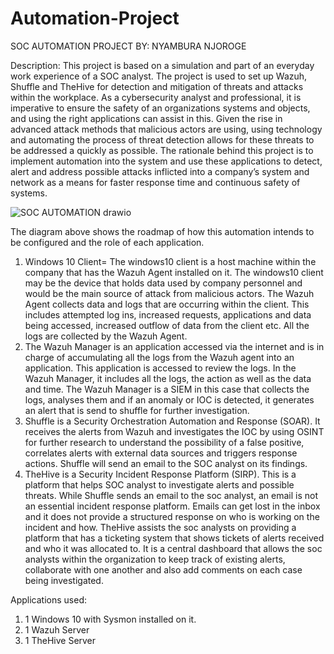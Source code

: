 # Automation-Project
SOC AUTOMATION PROJECT
BY: NYAMBURA NJOROGE

 

Description:
This project is based on a simulation and part of an everyday work experience of a SOC analyst. The project is used to set up Wazuh, Shuffle and TheHive for detection and mitigation of threats and attacks within the workplace. 
As a cybersecurity analyst and professional, it is imperative to ensure the safety of an organizations systems and objects, and using the right applications can assist in this. Given the rise in advanced attack methods that malicious actors are using, using technology and automating the process of threat detection allows for these threats to be addressed a quickly as possible. The rationale behind this project is to implement automation into the system and use these applications to detect, alert and address possible attacks inflicted into a company’s system and network as a means for faster response time and continuous safety of systems.

![SOC AUTOMATION drawio](https://github.com/user-attachments/assets/86f8ba6e-0fa2-40d9-9f5e-aaf491f1dd5c)

The diagram above shows the roadmap of how this automation intends to be configured and the role of each application.
1.	Windows 10 Client= The windows10 client is a host machine within the company that has the Wazuh Agent installed on it. The windows10 client may be the device that holds data used by company personnel and would be the main source of attack from malicious actors. The Wazuh Agent collects data and logs that are occurring within the client. This includes attempted log ins, increased requests, applications and data being accessed, increased outflow of data from the client etc. All the logs are collected by the Wazuh Agent.
2.	The Wazuh Manager is an application accessed via the internet and is in charge of accumulating all the logs from the Wazuh agent into an application. This application is accessed to review the logs. In the Wazuh Manager, it includes all the logs, the action as well as the data and time. The Wazuh Manager is a SIEM in this case that collects the logs, analyses them and if an anomaly or IOC is detected, it generates an alert that is send to shuffle for further investigation.
3.	Shuffle is a Security Orchestration Automation and Response (SOAR). It receives the alerts from Wazuh and investigates the IOC by using OSINT for further research to understand the possibility of a false positive, correlates alerts with external data sources and triggers response actions. Shuffle will send an email to the SOC analyst on its findings.
4.	TheHive is a Security Incident Response Platform (SIRP). This is a platform that helps SOC analyst to investigate alerts and possible threats. While Shuffle sends an email to the soc analyst, an email is not an essential incident response platform. Emails can get lost in the inbox and it does not provide a structured response on who is working on the incident and how. TheHive assists the soc analysts on providing a platform that has a ticketing system that shows tickets of alerts received and who it was allocated to. It is a central dashboard that allows the soc analysts within the organization to keep track of existing alerts, collaborate with one another and also add comments on each case being investigated.

Applications used:
1.	1 Windows 10 with Sysmon installed on it.
2.	1 Wazuh Server
3.	1 TheHive Server
